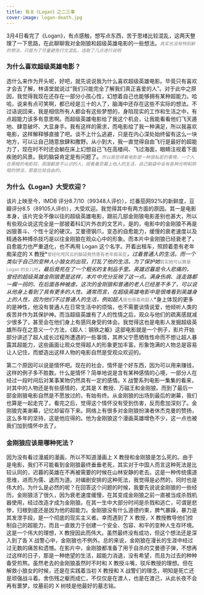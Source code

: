 ```yaml
---
title: 有关《Logan》之二三事
cover-image: logan-death.jpg
---
```


3月4日看完了《Logan》，有点感触，想写点东西，苦于思绪比较混乱，这两天整理了一下思路，在此聊聊我对金刚狼和超级英雄电影的一些想法。*<small><font color="grey">其实也没有特别新的想法，只是为了尽量避免行文混乱，选取了几点进行说明</font></small>*

### 为什么喜欢超级英雄电影？

选什么来作为开头呢，好吧，就先说说我为什么喜欢超级英雄电影。毕竟只有喜欢才会去了解，林语堂就说过“我们只能完全了解我们真正喜爱的人”。对于此中之原因，我觉得我现在还存在一部分小孩心性，幻想着自己也能够拥有某种超能力。哈哈，说来有点可笑啊，都已经是三十的人了，脑海中还存在这些不实际的想法。不过话说回来，我是相信所有人都会有这些梦想的，身陷现实的工作和生活之中，有点超能力该多有意思啊。而超级英雄电影给了我这个机会，让我能看看他们飞天遁地、肆意破坏、大显身手。我有这样的需求，而电影给了我一种满足，所以我喜欢电影，这样解释够直接了吧。谈不上什么逃避，只是在内心深处始终留有这么一块地方，可以让自己随意放肆和撒野。从小到大，我一直觉得自由飞行是最好的超能力了，现在时不时还会躺在床上幻想自己飞在高楼间、飞过海面，眼睛注视着下面疾驰的风景。我的脑袋肯定是有问题了。*<small><font color="grey">所以我觉得看电影是一种很私密的事情，一个人在黑暗的电影院，周围都是不认识的人，观看着荧幕上他人的生活，自己脑袋中会有各种光明和阴暗的想法，那是比较自由的。</font></small>*

### 为什么《Logan》大受欢迎？

该片上映至今，IMDB 评分8.7/10（99348人评价），烂番茄网92%的新鲜度，豆瓣评分8.5（89105人评价），大受欢迎。我觉得其中有两方面的原因。其一是电影本身，该片完全不像以往的超级英雄电影，跟前几部金刚狼电影差别也甚大，所以有些观众说这完全是一部披着科幻片外衣的文艺片。是的，电影中的金刚狼不再是凶狠善斗、个性十足的硬汉。艾曼德钢爪，变态的自愈能力，缓慢的衰老速度以及精通各种搏杀技巧是以往金刚狼在观众心中的形象。而本片中金刚狼已经衰老了，自愈能力也严重退化，也不再用 Logan 这个名字。开着出租车，照顾着患有老年痴呆症的 X 教授*<small><font color="grey">曾经叱咤风云的脑袋竟然患有老年痴呆症</font></small>*，过着普通人的生活。而一个类似于自己的变种人小狼女的出现，打乱了他的生活。为了保护她*<small><font color="grey">其实她可以算是 Logan 的女儿吧</font></small>*，最后竟死在了一个粗劣的复制品手里。英雄迟暮是令人悲痛的，曾经的超级英雄金刚狼更是这样，本片中充分反映了这一点。满身伤病、连走路都一瘸一拐的、在后面各种被虐。这次的金刚狼和普通的老人已经差不多了，可以说从他身上看到了具有更多的人性。通常而言，在超级英雄电影中是很难看到英雄身上的人性，因为他们不过普通人的生活，例如超人*<small><font color="grey">我也很喜欢超人</font></small>*身上体现的更多的是神性，他没有普通人在日常生活中的烦恼，也不需要谈情说爱，他倾听人类的疾苦并作为其保护神。而当超级英雄有了人的性情之后，观众与他们的疏离感就减少很多了，甚至会在他们身上有感同身受的体会。我觉得这也是电影人发掘超级英雄所存在之意义一个方法，《超人：钢铁之躯》这部电影就是一个例子，影片开始部分讲述了超人成长过程所遭遇的一些事情，其养父宁愿牺牲性命而不想让超人暴露其超能力，这些画面让观众觉得超人的形象更加丰富。形象饱满的人物总是容易让人记住，而塑造出这样人物的电影自然是受观众欢迎的。

第二个原因可以说是情怀吧。现在的社会，情怀是个好东西，因为可以用来赚钱，这样的例子多不胜数。什么是情怀？简单地说是含有某种感情的心境，一部分人在经过一段时间后对某事某物仍然具有一定的感情。X 战警系列电影一集集的看来，对其中的人物还是有些感情的，尤其是 X 教授、万磁王和金刚狼。而到了最后一部金刚狼电影自然是不愿放过的，有始有终。从金刚狼的出场到最后的谢幕，我们也算是一起走完了。看完之后，觉得这个情怀没有受到伤害，反而愈加深刻了。金刚狼完美谢幕，记忆却留存下来。网络上有很多对金刚狼扮演者休杰克曼的赞扬，这么多年的坚持，这是他应得的。他为金刚狼这个漫画英雄增色不少，这一点也被我们加到情怀中去了。

### 金刚狼应该是哪种死法？

因为没有看过漫威的漫画，所以不知道漫画上 X 教授和金刚狼是怎么死的。由于是电影，我们不可能看到金刚狼最终垂垂老死，其实对于中国人而言这种死法是比较认同的，迟暮的英雄在不再被需要的时候在山林安静的老去。这是一种传统儒道思维，进而为儒、退而为道。对编剧安排的这种死法，我觉得是必然的，同时也是伟大的。为什么是必然的呢？在回答这个问题的时候，我要先说说金刚狼的一些经历。金刚狼活了很久，因为衰老速度缓慢，在其变成金刚狼之前一直被当成杀戮机器使用，经过改造才成为金刚狼。在其一生中大部分时间是杀戮和逃亡，可谓是悲惨，归根到底还是因为他的超能力。金刚狼没有什么道德约束，脾气暴躁，暴力是其发泄手段，是一个彻底的现实主义者。幸而遇到了 X 教授，X 教授教导他们控制自己的超能力，而且一直致力于创建一个安全、包容、和平的变种人生存环境。这是一个伟大的理想，X 教授因此而伟大。虽然最终没有成功，但这个想法还是深入到了各 X 战警心中，金刚狼也不例外。总的来说，金刚狼在漫长的生涯中经过过无数的痛苦和遗憾。在影片中，金刚狼都准备了用于自杀的艾曼德子弹，不想再过这样的日子，那是一种绝望的生活，超能力消退，没有希望，而且为过去的种种备受煎熬。虽然老去的金刚狼虽然时不时和 X 教授斗嘴，驳斥教授的理想。但在解救小狼女的时候，还是在实践着当初 X 教授和 X 战警们的理念，明知是死亡还是顽强战斗着。舍伤残之躯而成仁，不仅仅是在渡人，也是在渡己，从此长夜不会再有噩梦。坟墓前的 X 树枝是他最好的墓志铭。